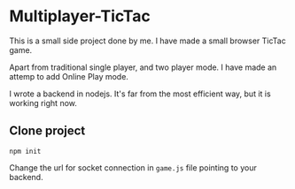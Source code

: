 # Multiplayer-TicTac

This is a small side project done by me.
I have made a small browser TicTac game.

Apart from traditional single player, and two player mode. I have made an attemp to add Online Play mode.

I wrote a backend in nodejs. It's far from the most efficient way, but it is working right now.

 ## Clone project
``npm init``

Change the url for socket connection in ``game.js`` file pointing to your backend.
